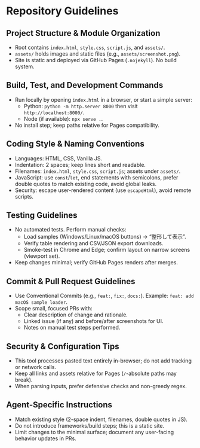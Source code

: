 # Repository Guidelines

## Project Structure & Module Organization
- Root contains `index.html`, `style.css`, `script.js`, and `assets/`.
- `assets/` holds images and static files (e.g., `assets/screenshot.png`).
- Site is static and deployed via GitHub Pages (`.nojekyll`). No build system.

## Build, Test, and Development Commands
- Run locally by opening `index.html` in a browser, or start a simple server:
  - Python: `python -m http.server 8000` then visit `http://localhost:8000/`.
  - Node (if available): `npx serve .`.
- No install step; keep paths relative for Pages compatibility.

## Coding Style & Naming Conventions
- Languages: HTML, CSS, Vanilla JS.
- Indentation: 2 spaces; keep lines short and readable.
- Filenames: `index.html`, `style.css`, `script.js`; assets under `assets/`.
- JavaScript: use `const`/`let`, end statements with semicolons, prefer double quotes to match existing code, avoid global leaks.
- Security: escape user-rendered content (use `escapeHtml`), avoid remote scripts.

## Testing Guidelines
- No automated tests. Perform manual checks:
  - Load samples (Windows/Linux/macOS buttons) → “整形して表示”.
  - Verify table rendering and CSV/JSON export downloads.
  - Smoke-test in Chrome and Edge; confirm layout on narrow screens (viewport set).
- Keep changes minimal; verify GitHub Pages renders after merges.

## Commit & Pull Request Guidelines
- Use Conventional Commits (e.g., `feat:`, `fix:`, `docs:`). Example: `feat: add macOS sample loader`.
- Scope small, focused PRs with:
  - Clear description of change and rationale.
  - Linked issue (if any) and before/after screenshots for UI.
  - Notes on manual test steps performed.

## Security & Configuration Tips
- This tool processes pasted text entirely in-browser; do not add tracking or network calls.
- Keep all links and assets relative for Pages (`/`-absolute paths may break).
- When parsing inputs, prefer defensive checks and non-greedy regex.

## Agent-Specific Instructions
- Match existing style (2-space indent, filenames, double quotes in JS).
- Do not introduce frameworks/build steps; this is a static site.
- Limit changes to the minimal surface; document any user-facing behavior updates in PRs.
